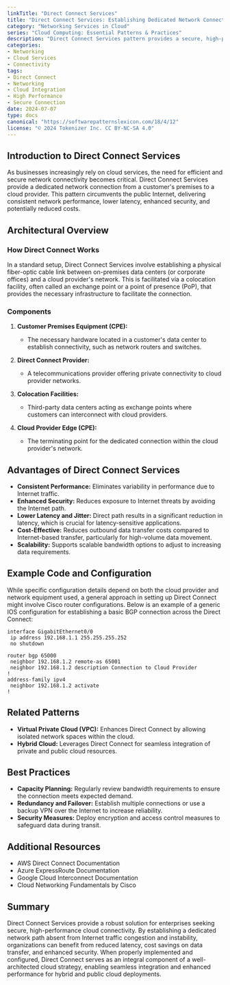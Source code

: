 ```yaml
---
linkTitle: "Direct Connect Services"
title: "Direct Connect Services: Establishing Dedicated Network Connections to Cloud Providers"
category: "Networking Services in Cloud"
series: "Cloud Computing: Essential Patterns & Practices"
description: "Direct Connect Services pattern provides a secure, high-performance, and reliable solution to establish a dedicated network connection from your premises to a cloud provider, ensuring consistent network performance and enhancing data transfer efficiency."
categories:
- Networking
- Cloud Services
- Connectivity
tags:
- Direct Connect
- Networking
- Cloud Integration
- High Performance
- Secure Connection
date: 2024-07-07
type: docs
canonical: "https://softwarepatternslexicon.com/18/4/12"
license: "© 2024 Tokenizer Inc. CC BY-NC-SA 4.0"
---
```


## Introduction to Direct Connect Services

As businesses increasingly rely on cloud services, the need for efficient and secure network connectivity becomes critical. Direct Connect Services provide a dedicated network connection from a customer's premises to a cloud provider. This pattern circumvents the public Internet, delivering consistent network performance, lower latency, enhanced security, and potentially reduced costs.

## Architectural Overview

### How Direct Connect Works

In a standard setup, Direct Connect Services involve establishing a physical fiber-optic cable link between on-premises data centers (or corporate offices) and a cloud provider's network. This is facilitated via a colocation facility, often called an exchange point or a point of presence (PoP), that provides the necessary infrastructure to facilitate the connection. 

### Components

1. **Customer Premises Equipment (CPE):** 
   - The necessary hardware located in a customer's data center to establish connectivity, such as network routers and switches.

2. **Direct Connect Provider:** 
   - A telecommunications provider offering private connectivity to cloud provider networks.

3. **Colocation Facilities:** 
   - Third-party data centers acting as exchange points where customers can interconnect with cloud providers.

4. **Cloud Provider Edge (CPE):** 
   - The terminating point for the dedicated connection within the cloud provider's network.

## Advantages of Direct Connect Services

- **Consistent Performance:** Eliminates variability in performance due to Internet traffic.
- **Enhanced Security:** Reduces exposure to Internet threats by avoiding the Internet path.
- **Lower Latency and Jitter:** Direct path results in a significant reduction in latency, which is crucial for latency-sensitive applications.
- **Cost-Effective:** Reduces outbound data transfer costs compared to Internet-based transfer, particularly for high-volume data movement.
- **Scalability:** Supports scalable bandwidth options to adjust to increasing data requirements.

## Example Code and Configuration

While specific configuration details depend on both the cloud provider and network equipment used, a general approach in setting up Direct Connect might involve Cisco router configurations. Below is an example of a generic IOS configuration for establishing a basic BGP connection across the Direct Connect:

```plaintext
interface GigabitEthernet0/0
 ip address 192.168.1.1 255.255.255.252
 no shutdown

router bgp 65000
 neighbor 192.168.1.2 remote-as 65001
 neighbor 192.168.1.2 description Connection to Cloud Provider
!
address-family ipv4
 neighbor 192.168.1.2 activate
!
```

## Related Patterns

- **Virtual Private Cloud (VPC):** Enhances Direct Connect by allowing isolated network spaces within the cloud.
- **Hybrid Cloud:** Leverages Direct Connect for seamless integration of private and public cloud resources.

## Best Practices

- **Capacity Planning:** Regularly review bandwidth requirements to ensure the connection meets expected demand.
- **Redundancy and Failover:** Establish multiple connections or use a backup VPN over the Internet to increase reliability.
- **Security Measures:** Deploy encryption and access control measures to safeguard data during transit.

## Additional Resources

- AWS Direct Connect Documentation
- Azure ExpressRoute Documentation
- Google Cloud Interconnect Documentation
- Cloud Networking Fundamentals by Cisco

## Summary

Direct Connect Services provide a robust solution for enterprises seeking secure, high-performance cloud connectivity. By establishing a dedicated network path absent from Internet traffic congestion and instability, organizations can benefit from reduced latency, cost savings on data transfer, and enhanced security. When properly implemented and configured, Direct Connect serves as an integral component of a well-architected cloud strategy, enabling seamless integration and enhanced performance for hybrid and public cloud deployments.
